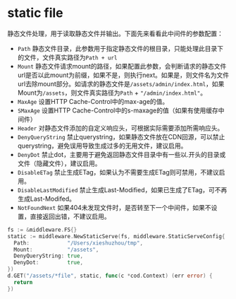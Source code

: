 # static file

静态文件处理，用于读取静态文件并输出。下面先来看看此中间件的参数配置：

- `Path` 静态文件目录，此参数用于指定静态文件的根目录，只能处理此目录下的文件，文件真实路径为`Path + url`
- `Mount` 静态文件请求mount的路径，如果配置此参数，会判断请求的静态文件url是否以此mount为前缀，如果不是，则执行next。如果是，则文件名为文件url去除mount部分。如请求的静态文件是`/assets/admin/index.html`，如果Mount为`/assets`，则文件真实路径为`Path` + `"/admin/index.html"`。
- `MaxAge` 设置HTTP Cache-Control中的max-age的值。
- `SMaxAge` 设置HTTP Cache-Control中的s-maxage的值（如果有使用缓存中间件）
- `Header` 对静态文件添加的自定义响应头，可根据实际需要添加所需响应头。
- `DenyQueryString` 禁止querystring，如果静态文件放在CDN回源，可以禁止querystring，避免误用导致生成过多的无用文件，建议启用。
- `DenyDot` 禁止dot，主要用于避免返回静态文件目录中有一些以.开头的目录或文件（隐藏文件），建议启用。
- `DisableETag` 禁止生成ETag，如果认为不需要生成ETag则可禁用，不建议启用。
- `DisableLastModified` 禁止生成Last-Modified，如果已生成了ETag，可不再生成Last-Modifed。
- `NotFoundNext` 如果404未发现文件时，是否转至下一个中间件，如果不设置，直接返回出错，不建议启用。

```go
fs := &middleware.FS{}
static := middleware.NewStaticServe(fs, middleware.StaticServeConfig{
  Path:            "/Users/xieshuzhou/tmp",
  Mount:           "/assets",
  DenyQueryString: true,
  DenyDot:         true,
})
d.GET("/assets/*file", static, func(c *cod.Context) (err error) {
  return
})
```
